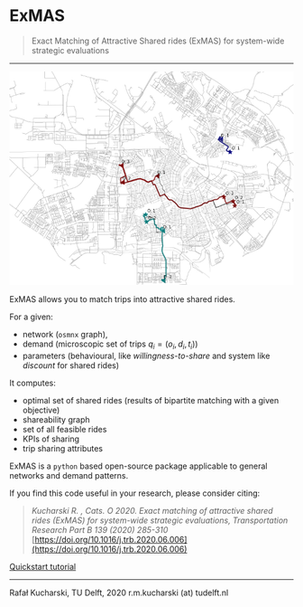 # ExMAS
> Exact Matching of Attractive Shared rides (ExMAS) for system-wide strategic evaluations
---

![MAP](/data/map.png)

ExMAS allows you to match trips into attractive shared rides.

For a given:
* network (`osmnx` graph), 
* demand (microscopic set of trips $q_i = (o_i, d_i, t_i)$)
* parameters (behavioural, like _willingness-to-share_ and system like _discount_ for shared rides)

It computes:
* optimal set of shared rides (results of bipartite matching with a given objective)
* shareability graph
* set of all feasible rides
* KPIs of sharing
* trip sharing attributes 

ExMAS is a `python` based open-source package applicable to general networks and demand patterns.

If you find this code useful in your research, please consider citing:

>_Kucharski R. , Cats. O 2020. Exact matching of attractive shared rides (ExMAS) for system-wide strategic evaluations, Transportation Research Part B 139 (2020) 285-310_ [https://doi.org/10.1016/j.trb.2020.06.006](https://doi.org/10.1016/j.trb.2020.06.006)


[Quickstart tutorial](https://github.com/RafalKucharskiPK/ExMAS/blob/master/notebooks/ExMAS.ipynb)

----
Rafał Kucharski, TU Delft, 2020 r.m.kucharski (at) tudelft.nl








